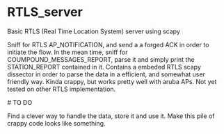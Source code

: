# RTLS_server
Basic RTLS (Real Time Location System) server using scapy


Sniff for RTLS AP_NOTIFICATION, and send a a forged ACK in order to initiate the flow.
In the mean time, sniff for COUMPOUND_MESSAGES_REPORT, parse it and simply print the STATION_REPORT contained in it.
Contains a embeded RTLS scapy dissector in order to parse the data in a efficient, and somewhat user friendly way.
Kinda crappy, but works pretty well with aruba APs.
Not yet tested on other RTLS implementation.

# TO DO

Find a clever way to handle the data, store it and use it.
Make this pile of crappy code looks like something.
